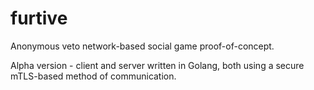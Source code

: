 # furtive
Anonymous veto network-based social game proof-of-concept.

Alpha version - client and server written in Golang, both using a secure mTLS-based method of communication.